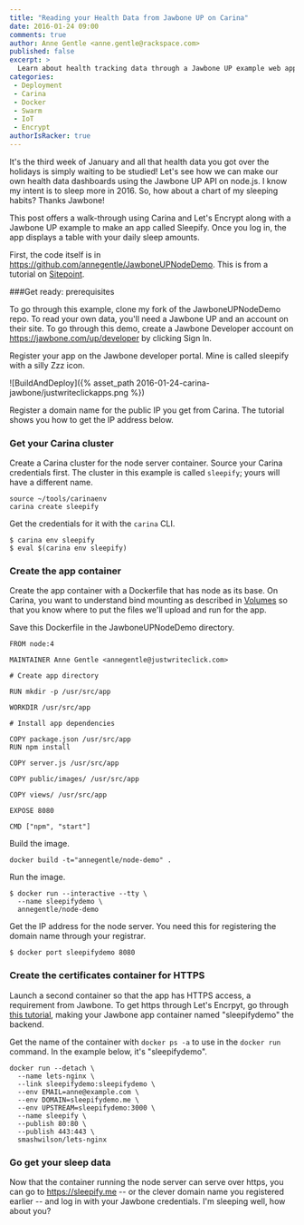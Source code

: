 ```yaml
---
title: "Reading your Health Data from Jawbone UP on Carina"
date: 2016-01-24 09:00
comments: true
author: Anne Gentle <anne.gentle@rackspace.com>
published: false
excerpt: >
  Learn about health tracking data through a Jawbone UP example web application, then build and deploy that application to HTTPS on Carina using Let's Encrypt.
categories:
 - Deployment
 - Carina
 - Docker
 - Swarm
 - IoT
 - Encrypt
authorIsRacker: true
---
```



It's the third week of January and all that health data you got over the holidays is simply waiting to be studied! Let's see how we can make our own health data dashboards using the Jawbone UP API on node.js. I know my intent is to sleep more in 2016. So, how about a chart of my sleeping habits? Thanks Jawbone!

This post offers a walk-through using Carina and Let's Encrypt along with a Jawbone UP example to make an app called Sleepify. Once you log in, the app displays a table with your daily sleep amounts.

First, the code itself is in https://github.com/annegentle/JawboneUPNodeDemo. This is from a tutorial on [Sitepoint](http://www.sitepoint.com/connecting-jawbone-up-api-node-js/).

###Get ready: prerequisites

To go through this example, clone my fork of the JawboneUPNodeDemo repo. To read your own data, you'll need a Jawbone UP and an account on their site. To go through this demo, create a Jawbone Developer account on https://jawbone.com/up/developer by clicking Sign In.

Register your app on the Jawbone developer portal. Mine is called sleepify with a silly Zzz icon.

![BuildAndDeploy]({% asset_path 2016-01-24-carina-jawbone/justwriteclickapps.png %})

Register a domain name for the public IP you get from Carina. The tutorial shows you how to get the IP address below.

### Get your Carina cluster

Create a Carina cluster for the node server container. Source your Carina credentials first. The cluster in this example is called `sleepify`; yours will have a different name.

```
source ~/tools/carinaenv
carina create sleepify
```

Get the credentials for it with the `carina` CLI.

```
$ carina env sleepify
$ eval $(carina env sleepify)
```

### Create the app container

Create the app container with a Dockerfile that has node as its base. On Carina, you want to understand bind mounting as described in [Volumes](https://getcarina.com/docs/concepts/docker-swarm-carina/#volumes) so
that you know where to put the files we'll upload and run for the app.

Save this Dockerfile in the JawboneUPNodeDemo directory.

```
FROM node:4

MAINTAINER Anne Gentle <annegentle@justwriteclick.com>

# Create app directory

RUN mkdir -p /usr/src/app

WORKDIR /usr/src/app

# Install app dependencies

COPY package.json /usr/src/app
RUN npm install

COPY server.js /usr/src/app

COPY public/images/ /usr/src/app

COPY views/ /usr/src/app

EXPOSE 8080

CMD ["npm", "start"]

```

Build the image. 

```
docker build -t="annegentle/node-demo" .
```

Run the image.

```
$ docker run --interactive --tty \
  --name sleepifydemo \
  annegentle/node-demo
```


Get the IP address for the node server. You need this for registering the domain name through your registrar. 

```
$ docker port sleepifydemo 8080 
```

### Create the certificates container for HTTPS

Launch a second container so that the app has HTTPS access, a requirement from Jawbone. To get https through Let's Encrpyt, go through [this tutorial](https://getcarina.com/blog/push-button-lets-encrypt/), making your Jawbone app container named "sleepifydemo" the backend.

Get the name of the container with `docker ps -a` to use in the `docker run` command. In the example below, it's "sleepifydemo".

```
docker run --detach \
  --name lets-nginx \
  --link sleepifydemo:sleepifydemo \
  --env EMAIL=anne@example.com \
  --env DOMAIN=sleepifydemo.me \
  --env UPSTREAM=sleepifydemo:3000 \
  --name sleepify \
  --publish 80:80 \
  --publish 443:443 \
  smashwilson/lets-nginx
```

### Go get your sleep data

Now that the container running the node server can serve over https, you can go to https://sleepify.me -- or the clever domain name you registered earlier -- and log in with your Jawbone credentials. I'm sleeping well, how about you?
